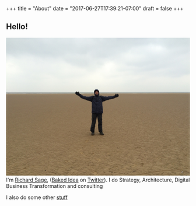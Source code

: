 +++
title = "About"
date = "2017-06-27T17:39:21-07:00"
draft = false
+++

## Hello!
![Photo of Richard Sage](/images/richardsage.jpg)
I'm [Richard Sage](https://www.linkedin.com/in/richardsage), ([Baked Idea](https://twitter.com/BakedIdea) on [Twitter](https://twitter.com/BakedIdea)).
I do Strategy, Architecture, Digital Business Transformation and consulting

I also do some other [stuff](/stuff/)



